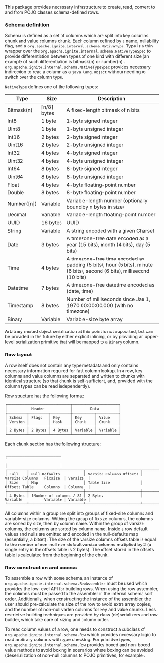 This package provides necessary infrastructure to create, read, convert to and from POJO classes
schema-defined rows.

### Schema definition

Schema is defined as a set of columns which are split into key columns chunk and value columns chunk.
Each column defined by a name, nullability flag, and a `org.apache.ignite.internal.schema.NativeType`.
Type is a thin wrapper over the `org.apache.ignite.internal.schema.NativeTypeSpec` to provide differentiation
between types of one kind with different size (an example of such differentiation is bitmask(n) or number(n)).
`org.apache.ignite.internal.schema.NativeTypeSpec` provides necessary indirection to read a column as a
`java.lang.Object` without needing to switch over the column type.

`NativeType` defines one of the following types: 

Type | Size | Description
---- | ---- | -----------
Bitmask(n)|⌈n/8⌉ bytes|A fixed-length bitmask of n bits
Int8|1 byte|1-byte signed integer
Uint8|1 byte|1-byte unsigned integer
Int16|2 bytes|2-byte signed integer
Uint16|2 bytes|2-byte unsigned integer
Int32|4 bytes|4-byte signed integer
Uint32|4 bytes|4-byte unsigned integer
Int64|8 bytes|8-byte signed integer
Uint64|8 bytes|8-byte unsigned integer
Float|4 bytes|4-byte floating-point number
Double|8 bytes|8-byte floating-point number
Number([n])|Variable|Variable-length number (optionally bound by n bytes in size)
Decimal|Variable|Variable-length floating-point number
UUID|16 bytes|UUID
String|Variable|A string encoded with a given Charset
Date|3 bytes|A timezone-free date encoded as a year (15 bits), month (4 bits), day (5 bits)
Time|4 bytes|A timezone-free time encoded as padding (5 bits), hour (5 bits), minute (6 bits), second (6 bits), millisecond (10 bits)
Datetime|7 bytes|A timezone-free datetime encoded as (date, time)
Timestamp|8 bytes|Number of milliseconds since Jan 1, 1970 00:00:00.000 (with no timezone)
Binary|Variable|Variable-size byte array

Arbitrary nested object serialization at this point is not supported, but can be provided in the future by either 
explicit inlining, or by providing an upper-level serialization primitive that will be mapped to a `Binary` column.

### Row layout
A row itself does not contain any type metadata and only contains necessary information required for fast column 
lookup. In a row, key columns and value columns are separated and written to chunks with identical structure 
(so that chunk is self-sufficient, and, provided with the column types can be read independently).

Row structure has the following format:

    ┌─────────────────────────────┬─────────────────────┐
    │           Header            │        Data         │
    ├─────────┬─────────┬─────────┼──────────┬──────────┤
    │ Schema  │ Flags   │ Key     │ Key      │ Value    │
    │ Version │         │ Hash    │ Chunk    │ Chunk    │
    ├─────────┼─────────┼─────────┼──────────┼──────────┤
    │ 2 Bytes │ 2 Bytes │ 4 Bytes │ Variable │ Variable │
    └─────────┴─────────┴─────────┴──────────┴──────────┘


Each chunk section has the following structure:

                                                                           ┌────────────────────────┐
                                                                           │                        │
    ┌─────────┬─────────────────────────┬─────────────────────────┬────────┴────────┬──────────┬────⌄─────┐
    │ Full    │ Null-Defaults           │ Varsize Columns Offsets │ Varsize Columns │ Fixsize  │ Varsize  │
    │ Size    │ Map                     │ Table Size              │ Offsets Table   │ Columns  │ Columns  │
    ├─────────┼─────────────────────────┼─────────────────────────┼─────────────────┼──────────┼──────────┤
    │ 4 Bytes │ ⌈Number of columns / 8⌉ │ 2 Bytes                 │ Variable        │ Variable │ Variable │
    └─────────┴─────────────────────────┴─────────────────────────┴─────────────────┴──────────┴──────────┘
All columns within a group are split into groups of fixed-size columns and variable-size columns. Withing the group of 
fixsize columns, the columns are sorted by size, then by column name. Within the group of varsize columns, the columns 
are sorted by column name. Inside a row default values and nulls are omitted and encoded in the null-defaults map 
(essentially, a bitset). The size of the varsize columns offsets table is equal to the number of non-null non-default 
varsize columns multiplied by 2 (a single entry in the offsets table is 2 bytes). The offset stored in the offsets table 
is calculated from the beginning of the chunk.

### Row construction and access
To assemble a row with some schema, an instance of `org.apache.ignite.internal.schema.RowAssembler`
must be used which provides the low-level API for building rows. When using the row assembler, the
columns must be passed to the assembler in the internal schema sort order. Additionally, when constructing
the instance of the assembler, the user should pre-calculate the size of the row to avoid extra array copies,
and the number of non-null varlen columns for key and value chunks. Less restrictive building techniques
are provided by class (de)serializers and row builder, which take care of sizing and column order.

To read column values of a row, one needs to construct a subclass of
`org.apache.ignite.internal.schema.Row` which provides necessary logic to read arbitrary columns with
type checking. For primitive types, `org.apache.ignite.internal.schema.Row` provides boxed and non-boxed
value methods to avoid boxing in scenarios where boxing can be avoided (deserialization of non-null columns to
POJO primitives, for example).
